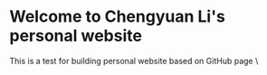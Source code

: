 # Welcome to Chengyuan Li's personal website
This is a test for building personal website based on GitHub page \
